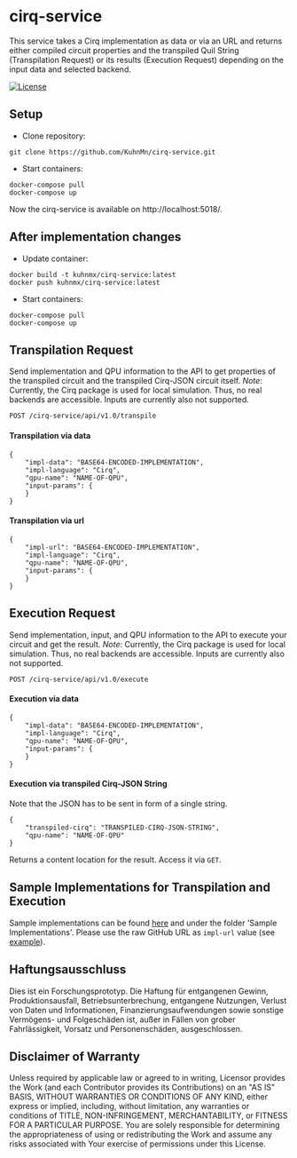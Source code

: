 # cirq-service

This service takes a Cirq implementation as data or via an URL and returns either compiled circuit properties and the transpiled Quil String (Transpilation Request) or its results (Execution Request) depending on the input data and selected backend.


[![License](https://img.shields.io/badge/License-Apache%202.0-blue.svg)](https://opensource.org/licenses/Apache-2.0)

## Setup
* Clone repository:
```
git clone https://github.com/KuhnMn/cirq-service.git
```

* Start containers:
```
docker-compose pull
docker-compose up
```

Now the cirq-service is available on http://localhost:5018/.

## After implementation changes
* Update container:
```
docker build -t kuhnmx/cirq-service:latest
docker push kuhnmx/cirq-service:latest
```

* Start containers:
```
docker-compose pull
docker-compose up
```

## Transpilation Request
Send implementation and QPU information to the API to get properties of the transpiled circuit and the transpiled Cirq-JSON circuit itself.
*Note*: Currently, the Cirq package is used for local simulation. Thus, no real backends are accessible.
Inputs are currently also not supported.

`POST /cirq-service/api/v1.0/transpile`

#### Transpilation via data
```
{  
    "impl-data": "BASE64-ENCODED-IMPLEMENTATION",
    "impl-language": "Cirq",
    "qpu-name": "NAME-OF-QPU",
    "input-params": {
    }
}
```

#### Transpilation via url
```
{  
    "impl-url": "BASE64-ENCODED-IMPLEMENTATION",
    "impl-language": "Cirq",
    "qpu-name": "NAME-OF-QPU",
    "input-params": {
    }
}
```

## Execution Request
Send implementation, input, and QPU information to the API to execute your circuit and get the result.
*Note*: Currently, the Cirq package is used for local simulation. Thus, no real backends are accessible.
Inputs are currently also not supported.

`POST /cirq-service/api/v1.0/execute`  


#### Execution via data
```
{  
    "impl-data": "BASE64-ENCODED-IMPLEMENTATION",
    "impl-language": "Cirq",
    "qpu-name": "NAME-OF-QPU",
    "input-params": {
    }
}
```
#### Execution via transpiled Cirq-JSON String
Note that the JSON has to be sent in form of a single string.
```
{  
    "transpiled-cirq": "TRANSPILED-CIRQ-JSON-STRING",
    "qpu-name": "NAME-OF-QPU"
}
```

Returns a content location for the result. Access it via `GET`.

## Sample Implementations for Transpilation and Execution
Sample implementations can be found [here](https://github.com/UST-QuAntiL/nisq-analyzer-content/tree/master/compiler-selection/Shor) and under the folder 'Sample Implementations'.
Please use the raw GitHub URL as `impl-url` value (see [example](https://raw.githubusercontent.com/UST-QuAntiL/nisq-analyzer-content/master/compiler-selection/Shor/shor-fix-15-quil.quil)).

## Haftungsausschluss

Dies ist ein Forschungsprototyp.
Die Haftung für entgangenen Gewinn, Produktionsausfall, Betriebsunterbrechung, entgangene Nutzungen, Verlust von Daten und Informationen, Finanzierungsaufwendungen sowie sonstige Vermögens- und Folgeschäden ist, außer in Fällen von grober Fahrlässigkeit, Vorsatz und Personenschäden, ausgeschlossen.

## Disclaimer of Warranty

Unless required by applicable law or agreed to in writing, Licensor provides the Work (and each Contributor provides its Contributions) on an "AS IS" BASIS, WITHOUT WARRANTIES OR CONDITIONS OF ANY KIND, either express or implied, including, without limitation, any warranties or conditions of TITLE, NON-INFRINGEMENT, MERCHANTABILITY, or FITNESS FOR A PARTICULAR PURPOSE.
You are solely responsible for determining the appropriateness of using or redistributing the Work and assume any risks associated with Your exercise of permissions under this License.
